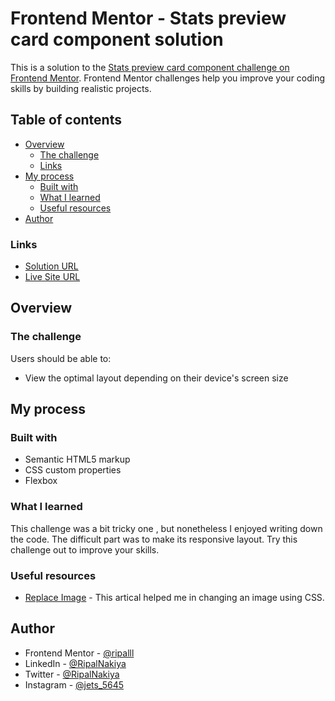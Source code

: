 # Frontend Mentor - Stats preview card component solution

This is a solution to the [Stats preview card component challenge on Frontend Mentor](https://www.frontendmentor.io/challenges/stats-preview-card-component-8JqbgoU62). Frontend Mentor challenges help you improve your coding skills by building realistic projects.

## Table of contents

- [Overview](#overview)
  - [The challenge](#the-challenge)
  - [Links](#links)
- [My process](#my-process)
  - [Built with](#built-with)
  - [What I learned](#what-i-learned)
  - [Useful resources](#useful-resources)
- [Author](#author)

### Links

- [Solution URL](https://github.com/ripalnakiya/FM-Project-6.git)
- [Live Site URL](https://ripalnakiya.github.io/FM-Project-6/)

## Overview

### The challenge

Users should be able to:

- View the optimal layout depending on their device's screen size

## My process

### Built with

- Semantic HTML5 markup
- CSS custom properties
- Flexbox

### What I learned

This challenge was a bit tricky one , but nonetheless I enjoyed writing down the code.
The difficult part was to make its responsive layout.
Try this challenge out to improve your skills.

### Useful resources

- [Replace Image](https://css-tricks.com/replace-the-image-in-an-img-with-css/) - This artical helped me in changing an image using CSS.

## Author

- Frontend Mentor - [@ripalll](https://www.frontendmentor.io/profile/ripalll)
- LinkedIn - [@RipalNakiya](https://www.linkedin.com/in/ripal-nakiya-0a96a4203/)
- Twitter - [@RipalNakiya](https://twitter.com/RipalNakiya)
- Instagram - [@jets_5645](https://www.instagram.com/jets_5645/?hl=en)
